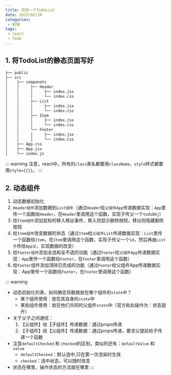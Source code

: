 ```yaml
---
title: 实现一个TodoList
date: 2023/02/20
categories:
 - 前端
tags:
 - react
 - Todo
---
```


## 1. 将TodoList的静态页面写好
```bash
├── public
├── src
│    ├── componets
│    │     ├── Header
│    │     │     ├── index.jsx
│    │     │     └── index.css
│    │     ├── List
│    │     │     ├── index.jsx
│    │     │     └── index.css
│    │     ├── Item
│    │     │     ├── index.jsx
│    │     │     └── index.css
│    │     └── Footer
│    │     │     ├── index.jsx
│    │     │     └── index.css
│    ├── App.css
│    ├── App.jsx
│    └── index.js
```
::: warning
注意，react中，所有的`class`类名都要用`className`，`style`样式都要用`style={{}}`。
:::

## 2. 动态组件
1. 动态数据初始化
2. `Header组件`添加数据到`List组件`（通过`Header`给`父组件App`传递数据实现：`App`里传一个函数给`Header`，在`Header`里调用这个函数，实现子传父一个`todoObj`）
3. 给`Item组件`添加鼠标的移入移出事件，移入则显示删除按钮，移出则隐藏删除按钮
4. 给`Item组件`改变数据的状态（通过`Item`给`父组件List`传递数据实现：`List`里传一个函数给`Item`，在`Item`里调用这个函数，实现子传父一个`id`，然后再由`List子`传给`App父`，实现数据的改变）
5. 给`Footer组件`添加全选和全不选的功能（通过`Footer`给`父组件App`传递数据实现：`App`里传一个函数给`Footer`，在`Footer`里调用这个函数）
6. 给`Footer`组件添加清除已完成的功能（通过`Footer`给父组件App传递数据实现：App里传一个函数给`Footer`，在`Footer`里调用这个函数）

::: warning
- 动态初始化列表，如何确定将数据放在哪个组件的`state`中？
    - 某个组件使用：放在其自身的`state`中
    - 某些组件使用：放在他们共同的父组件`state`中（官方称此操作为：状态提升）
- 关于父子之间通信：
    1. 【父组件】给【子组件】传递数据：通过props传递
    2. 【子组件】给【父组件】传递数据：通过props传递，要求父提前给子传递一个函数
- 注意`defaultChecked` 和 `checked`的区别，类似的还有：`defaultValue` 和 `value`
    - `defaultChecked`：默认选中,只在第一次渲染时生效
    - `checked`：选中状态，可以随时改变
- 状态在哪里，操作状态的方法就在哪里
:::